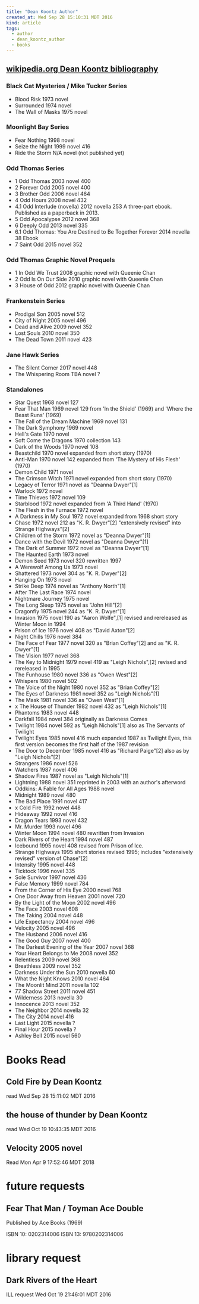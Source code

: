 ```yaml
---
title: "Dean Koontz Author"
created_at: Wed Sep 28 15:10:31 MDT 2016
kind: article
tags:
  - author
  - dean_koontz_author
  - books
---
```



## <a href="https://en.wikipedia.org/wiki/Dean_Koontz_bibliography" target="_blank">wikipedia.org Dean Koontz bibliography</a>

### Black Cat Mysteries / Mike Tucker Series

<ul>
  <li>Blood Risk 	1973 	novel 		</li>
  <li>Surrounded 	1974 	novel 		</li>
  <li>The Wall of Masks 	1975 	novel 		</li>
</ul>

### Moonlight Bay Series

<ul>
  <li>Fear Nothing 	1998 	novel 		</li>
  <li>Seize the Night 	1999 	novel 	416 	</li>
  <li>Ride the Storm 	N/A 	novel 		(not published yet)</li>
</ul>

### Odd Thomas Series

<ul>
  <li>1 	Odd Thomas 	2003 	novel 	400 	</li>
  <li>2 	Forever Odd 	2005 	novel 	400 	</li>
  <li>3 	Brother Odd 	2006 	novel 	464 	</li>
  <li>4 	Odd Hours 	2008 	novel 	432 	</li>
  <li>4.1 	Odd Interlude (novella) 	2012 	novella 	253 	A three-part ebook. Published as a paperback in 2013.</li>
  <li>5 	Odd Apocalypse 	2012 	novel 	368 	</li>
  <li>6 	Deeply Odd 	2013 	novel 	335 	</li>
  <li>6.1 	Odd Thomas: You Are Destined to Be Together Forever 	2014 	novella 	38 	Ebook</li>
  <li>7 	Saint Odd 	2015 	novel 	352 	</li>
</ul>

### Odd Thomas Graphic Novel Prequels

<ul>
  <li>1 	In Odd We Trust 	2008 	graphic novel 		with Queenie Chan</li>
  <li>2 	Odd Is On Our Side 	2010 	graphic novel 		with Queenie Chan</li>
  <li>3 	House of Odd 	2012 	graphic novel 		with Queenie Chan</li>
</ul>

### Frankenstein Series

<ul>
  <li>Prodigal Son 	2005 	novel 	512 	</li>
  <li>City of Night 	2005 	novel 	496 	</li>
  <li>Dead and Alive 	2009 	novel 	352 	</li>
  <li>Lost Souls 	2010 	novel 	350 	</li>
  <li>The Dead Town 	2011 	novel 	423 	</li>
</ul>

### Jane Hawk Series

<ul>
  <li>The Silent Corner 	2017 	novel 	448 	</li>
  <li>The Whispering Room 	TBA 	novel 	 ? 	</li>
</ul>

### Standalones

<ul>
  <li>Star Quest 	1968 	novel 	127 	</li>
  <li>Fear That Man 	1969 	novel 	129 	from 'In the Shield' (1969) and 'Where the Beast Runs' (1969)</li>
  <li>The Fall of the Dream Machine 	1969 	novel 	131 	</li>
  <li>The Dark Symphony 	1969 	novel 		</li>
  <li>Hell's Gate 	1970 	novel 		</li>
  <li>Soft Come the Dragons 	1970 	collection 	143 	</li>
  <li>Dark of the Woods 	1970 	novel 	108 	</li>
  <li>Beastchild 	1970 	novel 		expanded from short story (1970)</li>
  <li>Anti-Man 	1970 	novel 	142 	expanded from 'The Mystery of His Flesh' (1970)</li>
  <li>Demon Child 	1971 	novel 		</li>
  <li>The Crimson Witch 	1971 	novel 		expanded from short story (1970)</li>
  <li>Legacy of Terror 	1971 	novel 		as "Deanna Dwyer"[1]</li>
  <li>Warlock 	1972 	novel 		</li>
  <li>Time Thieves 	1972 	novel 	109 	</li>
  <li>Starblood 	1972 	novel 		expanded from 'A Third Hand' (1970)</li>
  <li>The Flesh in the Furnace 	1972 	novel 		</li>
  <li>A Darkness in My Soul 	1972 	novel 		expanded from 1968 short story</li>
  <li>Chase 	1972 	novel 	212 	as "K. R. Dwyer"[2] "extensively revised" into Strange Highways"[2]</li>
  <li>Children of the Storm 	1972 	novel 		as "Deanna Dwyer"[1]</li>
  <li>Dance with the Devil 	1972 	novel 		as "Deanna Dwyer"[1]</li>
  <li>The Dark of Summer 	1972 	novel 		as "Deanna Dwyer"[1]</li>
  <li>The Haunted Earth 	1973 	novel 		</li>
  <li>Demon Seed 	1973 	novel 	320 	rewritten 1997</li>
  <li>A Werewolf Among Us 	1973 	novel 		</li>
  <li>Shattered 	1973 	novel 	304 	as "K. R. Dwyer"[2]</li>
  <li>Hanging On 	1973 	novel 		</li>
  <li>Strike Deep 	1974 	novel 		as "Anthony North"[1]</li>
  <li>After The Last Race 	1974 	novel 		</li>
  <li>Nightmare Journey 	1975 	novel 		</li>
  <li>The Long Sleep 	1975 	novel 		as "John Hill"[2]</li>
  <li>Dragonfly 	1975 	novel 	244 	as "K. R. Dwyer"[1]</li>
  <li>Invasion 	1975 	novel 	190 	as "Aaron Wolfe",[1] revised and rereleased as Winter Moon in 1994</li>
  <li>Prison of Ice 	1976 	novel 	408 	as "David Axton"[2]</li>
  <li>Night Chills 	1976 	novel 	384 	</li>
  <li>The Face of Fear 	1977 	novel 	320 	as "Brian Coffey"[2] and as "K. R. Dwyer"[1]</li>
  <li>The Vision 	1977 	novel 	368 	</li>
  <li>The Key to Midnight 	1979 	novel 	419 	as "Leigh Nichols",[2] revised and rereleased in 1995</li>
  <li>The Funhouse 	1980 	novel 	336 	as "Owen West"[2]</li>
  <li>Whispers 	1980 	novel 	502 	</li>
  <li>The Voice of the Night 	1980 	novel 	352 	as "Brian Coffey"[2]</li>
  <li>The Eyes of Darkness 	1981 	novel 	352 	as "Leigh Nichols"[1]</li>
  <li>The Mask 	1981 	novel 	336 	as "Owen West"[1]</li>
  <li>x The House of Thunder 	1982 	novel 	432 	as "Leigh Nichols"[1]</li>
  <li>Phantoms 	1983 	novel 	448 	</li>
  <li>Darkfall 	1984 	novel 	384 	originally as Darkness Comes</li>
  <li>Twilight 	1984 	novel 	592 	as "Leigh Nichols"[1] also as The Servants of Twilight</li>
  <li>Twilight Eyes 	1985 	novel 	416 	much expanded 1987 as Twilight Eyes, this first version becomes the first half of the 1987 revision</li>
  <li>The Door to December 	1985 	novel 	416 	as "Richard Paige"[2] also as by "Leigh Nichols"[2]</li>
  <li>Strangers 	1986 	novel 	526 	</li>
  <li>Watchers 	1987 	novel 	406 	</li>
  <li>Shadow Fires 	1987 	novel 		as "Leigh Nichols"[1]</li>
  <li>Lightning 	1988 	novel 	351 	reprinted in 2003 with an author's afterword</li>
  <li>Oddkins: A Fable for All Ages 	1988 	novel 		</li>
  <li>Midnight 	1989 	novel 	480 	</li>
  <li>The Bad Place 	1991 	novel 	417 	</li>
  <li>x Cold Fire 	1992 	novel 	448 	</li>
  <li>Hideaway 	1992 	novel 	416 	</li>
  <li>Dragon Tears 	1993 	novel 	432 	</li>
  <li>Mr. Murder 	1993 	novel 	496 	</li>
  <li>Winter Moon 	1994 	novel 	480 	rewritten from Invasion</li>
  <li>Dark Rivers of the Heart 	1994 	novel 	487 	</li>
  <li>Icebound 	1995 	novel 	408 	revised from Prison of Ice.</li>
  <li>Strange Highways 	1995 	short stories 		revised 1995; includes "extensively revised" version of Chase"[2]</li>
  <li>Intensity 	1995 	novel 	448 	</li>
  <li>Ticktock 	1996 	novel 	335 	</li>
  <li>Sole Survivor 	1997 	novel 	436 	</li>
  <li>False Memory 	1999 	novel 	784 	</li>
  <li>From the Corner of His Eye 	2000 	novel 	768 	</li>
  <li>One Door Away from Heaven 	2001 	novel 	720 	</li>
  <li>By the Light of the Moon 	2002 	novel 	496 	</li>
  <li>The Face 	2003 	novel 	608 	</li>
  <li>The Taking 	2004 	novel 	448 	</li>
  <li>Life Expectancy 	2004 	novel 	496 	</li>
  <li>Velocity 	2005 	novel 	496 	</li>
  <li>The Husband 	2006 	novel 	416 	</li>
  <li>The Good Guy 	2007 	novel 	400 	</li>
  <li>The Darkest Evening of the Year 	2007 	novel 	368 	</li>
  <li>Your Heart Belongs to Me 	2008 	novel 	352 	</li>
  <li>Relentless 	2009 	novel 	368 	</li>
  <li>Breathless 	2009 	novel 	352 	</li>
  <li>Darkness Under the Sun 	2010 	novella 	60 	</li>
  <li>What the Night Knows 	2010 	novel 	464 	</li>
  <li>The Moonlit Mind 	2011 	novella 	102 	</li>
  <li>77 Shadow Street 	2011 	novel 	451 	</li>
  <li>Wilderness 	2013 	novella 	30 	</li>
  <li>Innocence 	2013 	novel 	352 	</li>
  <li>The Neighbor 	2014 	novella 	32 	</li>
  <li>The City 	2014 	novel 	416 	</li>
  <li>Last Light 	2015 	novella 	 ? 	</li>
  <li>Final Hour 	2015 	novella 	 ? 	</li>
  <li>Ashley Bell 	2015 	novel 	560 	</li>
</ul>

# Books Read

## Cold Fire by Dean Koontz

read Wed Sep 28 15:11:02 MDT 2016

## the house of thunder by Dean Koontz

read Wed Oct 19 10:43:35 MDT 2016

<h2>Velocity 	2005 	novel</h2>

Read Mon Apr  9 17:52:46 MDT 2018

# future requests

## Fear That Man / Toyman Ace Double

Published by Ace Books (1969)

ISBN 10: 0202314006 ISBN 13: 9780202314006

# library request

## Dark Rivers of the Heart

ILL request Wed Oct 19 21:46:01 MDT 2016

<!--
html boilerplate
<a href="" target="_blank"></a>
<a name=""></a>
<img src="" width="400px">
<ul>
  <li></li>
</ul>
<pre>
</pre>
<pre><code>
</code></pre>
<math xmlns='http://www.w3.org/1998/Math/MathML' display='block'>
</math>
-->
